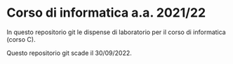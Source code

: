 # Corso di informatica a.a. 2021/22

In questo repositorio git le dispense di laboratorio per il corso di informatica (corso C).

Questo repositorio git scade il 30/09/2022.
